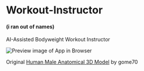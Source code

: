 # Workout-Instructor
#### (i ran out of names)
AI-Assisted Bodyweight Workout Instructor

![Preview image of App in Browser](https://user-images.githubusercontent.com/66288732/163697797-0771d406-4f19-480c-984d-a228acb0c44c.png)

Original [Human Male Anatomical 3D Model](https://sketchfab.com/3d-models/male-base-model-c613f570ecda43628018e78ef932b89d) by gome70
